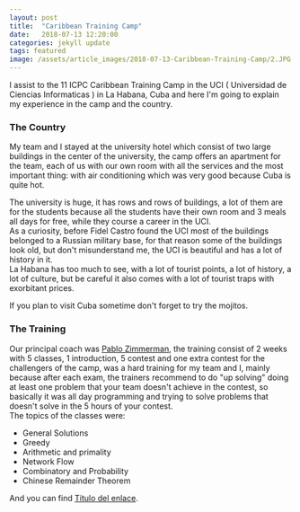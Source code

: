 ```yaml
---
layout: post
title:  "Caribbean Training Camp"
date:   2018-07-13 12:20:00
categories: jekyll update
tags: featured
image: /assets/article_images/2018-07-13-Caribbean-Training-Camp/2.JPG
---
```


I assist to the 11 ICPC Caribbean Training Camp in the UCI ( Universidad de Ciencias Informaticas )
in La Habana, Cuba and here I'm going to explain my experience in the camp and the country.  

### The Country

My team and I stayed at the university hotel which consist of two large buildings in the center of the university, the camp offers an apartment for the team, each of us with our own room with all the services and the most important thing: with air conditioning which was very good because Cuba is quite hot.  

The university is huge, it has rows and rows of buildings, a lot of them are for the students because all the students have their own room and 3 meals all days for free, while they course a career in the UCI.  
As a curiosity, before Fidel Castro found the UCI most of the buildings belonged to a Russian military base, for that reason some of the buildings look old, but don't misunderstand me, the UCI is beautiful and has a lot of history in it.  
La Habana has too much to see, with a lot of tourist points, a lot of history, a lot of culture, but be careful it also comes with a lot of tourist traps with exorbitant prices.  

If you plan to visit Cuba sometime don't forget to try the mojitos.  

### The Training

Our principal coach was [Pablo Zimmerman](https://www.facebook.com/pablo.zimmermann.1), the training consist of 2 weeks with 5 classes, 1 introduction, 5 contest and one extra contest for the challengers of the camp, was a hard training for my team and I, mainly because after each exam, the trainers recommend to do "up solving" doing at least one problem that your team doesn't achieve in the contest, so basically it was all day programming and trying to solve problems that doesn't solve in the 5 hours of your contest.  
The topics of the classes were:
- General Solutions
- Greedy
- Arithmetic and primality
- Network Flow
- Combinatory and Probability
- Chinese Remainder Theorem

And you can find <a href="https://www.facebook.com/pablo.zimmermann.1" target="_blank">Título del enlace</a>.
